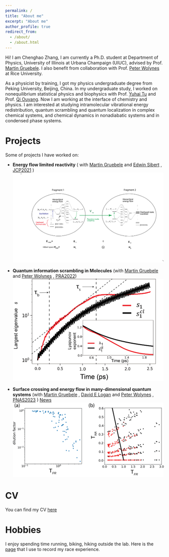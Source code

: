 ```yaml
---
permalink: /
title: "About me"
excerpt: "About me"
author_profile: true
redirect_from: 
  - /about/
  - /about.html
---
```


Hi! I am Chenghao Zhang, I am currently a Ph.D. student at Department of Physics, University of Illinois at Urbana Champaign (UIUC), advised by Prof. [Martin Gruebele](https://gruebele-group.chemistry.illinois.edu/). I also benefit from collaboration with Prof. [Peter Wolynes](https://wolynes.rice.edu/) at Rice University.

As a physicist by training, I got my physics undergraduate degree from Peking University, Beijing, China. In my undergraduate study, I worked on nonequilibrium statistical physics and biophysics with Prof. [Yuhai Tu](https://researcher.watson.ibm.com/researcher/view.php?person=us-yuhai) and Prof. [Qi Ouyang](http://www.cls.edu.cn/english/PrincipalInvestigator/pi/index1642.shtml). Now I am working at the interface of chemistry and physics. I am interested at studying intramolecular vibrational energy redistribution, quantum scrambling and quantum localization in complex chemical systems, and chemical dynamics in nonadiabatic systems and in condensed phase systems.

**Projects**
======
Some of projects I have worked on:

 - **Energy flow limited reactivity** ( with [Martin Gruebele](https://gruebele-group.chemistry.illinois.edu/) and [Edwin Sibert](https://sibert.chem.wisc.edu/) , [JCP2021](https://aip.scitation.org/doi/10.1063/5.0043665) ) 
    ![](../images/JCP_2021.png)
  - **Quantum information scrambling in Molecules** (with [Martin Gruebele](https://gruebele-group.chemistry.illinois.edu/) and [Peter Wolynes](https://wolynes.rice.edu/) , [PRA2022](https://journals.aps.org/pra/abstract/10.1103/PhysRevA.105.033322))
    ![](../images/PRA2022.png)
  
  - **Surface crossing and energy flow in many-dimensional quantum systems** (with [Martin Gruebele](https://gruebele-group.chemistry.illinois.edu/) , [David E Logan](https://www.chem.ox.ac.uk/people/david-logan) and [Peter Wolynes](https://wolynes.rice.edu/) , [PNAS2023](https://www.pnas.org/doi/abs/10.1073/pnas.2221690120) ) [News](https://news.rice.edu/news/2023/theory-can-sort-order-chaos-complex-quantum-systems)
  ![](../images/PNAS_2023.png)

**CV**
======
You can find my CV [here](https://phyzch.github.io/cv/) 

**Hobbies**
=======
I enjoy spending time running, biking, hiking outside the lab. Here is the [page](https://phyzch.github.io/Hobbies/) that I use to record my race experience.

